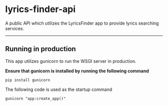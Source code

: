 # lyrics-finder-api
A public API which utilizes the LyricsFinder app to provide lyrics searching services. 

---
## Running in production
This app utilizes gunicorn to run the WSGI server in production.

**Ensure that gunicorn is installed by running the following command**
```
pip install gunicorn
```

The following code is used as the startup command
```
gunicorn "app:create_app()"
```
